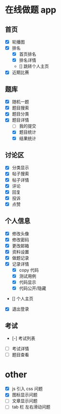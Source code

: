 # 在线做题 app

## 首页

- [x] 轮播图
- [x] 排名
  - [x] 首页排名
  - [x] 排名详情
  - [] 跳转个人主页
- [x] 近期比赛

## 题库

- [x] 随机一题
- [x] 题目搜索
- [x] 题目分类
- [x] 题目详情
  - [ ] 我的提交
  - [x] 题目统计
  - [x] 结果统计

## 讨论区

- [x] 分类显示
- [x] 帖子搜索
- [x] 帖子详情
- [x] 评论
- [x] 回复
- [x] 投诉
- [x] 点赞

## 个人信息

- [x] 修改头像
- [x] 修改密码
- [x] 更改邮箱
- [x] 资料设置
- [x] 做题记录
- [x] 记录详情
  - [x] copy 代码
  - [x] 测试用例
  - [x] 代码显示
  - [x] 代码公开/隐藏
- [] 个人主页
- [x] 退出登录

## 考试

- [-] 考试列表
- [ ] 考试详情
- [ ] 题目查看

# other

- [x] js 引入 css 问题
- [x] 图标显示问题
- [ ] 文章显示问题
- [ ] tab 栏 左右滑动问题
